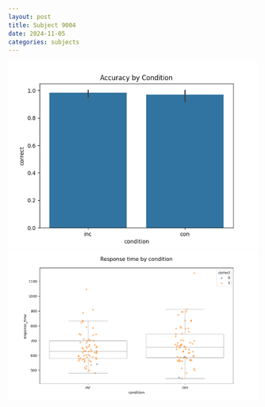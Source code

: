 ```yaml
---
layout: post
title: Subject 9004
date: 2024-11-05
categories: subjects
---
```


![](data/9004/run-8/9004_NF_acc.png)
![](data/9004/run-8/9004_NF_rt.png)
